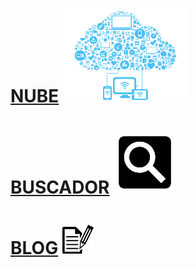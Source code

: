 # [NUBE](https://ciudaddelabogado.org) ![NUBE](https://github.com/lawyercity/web/blob/master/cloud3.png)  

# [BUSCADOR](https://ciudaddelabogado.org:4040) ![BUSCADOR](https://github.com/lawyercity/web/blob/master/search.png)  

# [BLOG](https://ciudaddelabogado.org/index.php/apps/cms_pico/pico/lab) ![BLOG](https://github.com/lawyercity/web/blob/master/blog.png)  
